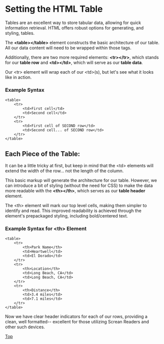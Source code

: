 # Setting the HTML Table  

Tables are an excellent way to store tabular data, allowing for quick information retrieval.  HTML offers robust options for generating, and styling, tables. 

The **&lt;table&gt;&lt;/table&gt;** element constructs the basic architecture of our table. All our data content will need to be wrapped within those tags.

Additionally, there are two more required elements: **&lt;tr&gt;&lt;/tr&gt;**, which stands for our **table row** and **&lt;td&gt;&lt;/td&gt;**, which will serve as our **table data**. 

Our &lt;tr&gt; element will wrap each of our &lt;td&gt;(s), but let's see what it looks like in action.

### Example Syntax

```
<table>
    <tr>
        <td>First cell</td>
        <td>Second cell</td>
    </tr>
    <tr>
        <td>First cell of SECOND row</td>
        <td>Second cell... of SECOND row</td>
    </tr>
</table>
```

## Each Piece of the Table:
It can be a little tricky at first, but keep in mind that the &lt;td&gt; elements will extend the width of the row... not the length of the column. 

This basic markup will generate the architecture for our table. However, we can introduce a bit of styling (without the need for CSS) to make the data more readable with the **&lt;th&gt;&lt;/th&gt;**, which serves as our **table header** element. 

The &lt;th&gt; element will mark our top level cells, making them simpler to identify and read. This improved readability is achieved through the element's prepackaged styling, including bold/centered text.

### Example Syntax for &lt;th&gt; Element
```
<table>
    <tr>
        <th>Park Name</th>
        <td>Heartwell</td>
        <td>El Dorado</td>
    </tr>
    <tr>
        <th>Location</th>
        <td>Long Beach, CA</td>
        <td>Long Beach, CA</td>
    </tr>
    <tr>
        <th>Distance</th>
        <td>3.4 miles</td>
        <td>7.1 miles</td>
    </tr>
</table>
```
Now we have clear header indicators for each of our rows, providing a clean, well formatted-- excellent for those utilizing Screan Readers and other such devices. 

[Top](#setting-the-html-table)